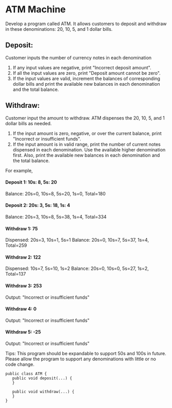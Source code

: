 # ATM Machine
Develop a program called ATM. It allows customers to deposit and withdraw in these denominations: 20, 10, 5, and 1 dollar bills.

## Deposit: 

Customer inputs the number of currency notes in each denomination
1) If any input values are negative, print "Incorrect deposit amount".
2) If all the input values are zero, print "Deposit amount cannot be zero".
3) If the input values are valid, increment the balances of corresponding dollar bills and print the available new balances in each denomination and the total balance.

## Withdraw: 

Customer input the amount to withdraw. ATM dispenses the 20, 10, 5, and 1 dollar bills as needed. 
1) If the input amount is zero, negative, or over the current balance, print "Incorrect or insufficient funds".
2) If the input amount is in valid range, print the number of current notes dispensed in each denomination. Use the available higher denomination first. Also, print the available new balances in each denomination and the total balance.

For example, 

#### Deposit 1: 10s: 8, 5s: 20
Balance: 20s=0, 10s=8, 5s=20, 1s=0, Total=180

#### Deposit 2: 20s: 3, 5s: 18, 1s: 4
Balance: 20s=3, 10s=8, 5s=38, 1s=4, Total=334

#### Withdraw 1: 75
Dispensed: 20s=3, 10s=1, 5s=1
Balance: 20s=0, 10s=7, 5s=37, 1s=4, Total=259

#### Withdraw 2: 122
Dispensed: 10s=7, 5s=10, 1s=2
Balance: 20s=0, 10s=0, 5s=27, 1s=2, Total=137

#### Withdraw 3: 253
Output: "Incorrect or insufficient funds"

#### Withdraw 4: 0
Output: "Incorrect or insufficient funds"

#### Withdraw 5: -25
Output: "Incorrect or insufficient funds"

Tips: This program should be expandable to support 50s and 100s in future. Please allow the program to support any denominations with little or no code change.
```
public class ATM {
   public void deposit(...) {
   }

   public void withdraw(...) {
   }
}
```
